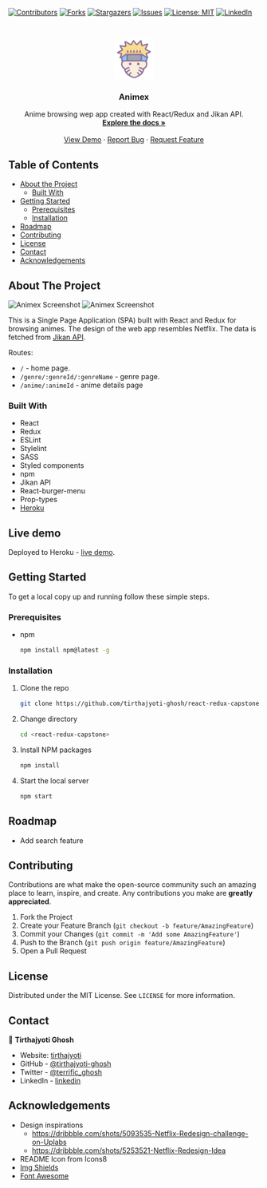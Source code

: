 <!--
*** Thanks for checking out this README Template. If you have a suggestion that would
*** make this better, please fork the repo and create a pull request or simply open
*** an issue with the tag "enhancement".
*** Thanks again! Now go create something AMAZING! :D
-->





<!-- PROJECT SHIELDS -->
<!--
*** I'm using markdown "reference style" links for readability.
*** Reference links are enclosed in brackets [ ] instead of parentheses ( ).
*** See the bottom of this document for the declaration of the reference variables
*** for contributors-url, forks-url, etc. This is an optional, concise syntax you may use.
*** https://www.markdownguide.org/basic-syntax/#reference-style-links
-->
[![Contributors][contributors-shield]][contributors-url]
[![Forks][forks-shield]][forks-url]
[![Stargazers][stars-shield]][stars-url]
[![Issues][issues-shield]][issues-url]
[![License: MIT][license-shield]][license-url]
[![LinkedIn][linkedin-shield]][linkedin-url]



<!-- PROJECT LOGO -->
<br />
<p align="center">
  <a href="https://github.com/tirthajyoti-ghosh/react-redux-capstone">
    <img src="./public/naruto.png" alt="Logo" width="80" height="80">
  </a>

  <h3 align="center">Animex</h3>

  <p align="center">
    Anime browsing wep app created with React/Redux and Jikan API.
    <br />
    <a href="https://github.com/tirthajyoti-ghosh/react-redux-capstone"><strong>Explore the docs »</strong></a>
    <br />
    <br />
    <a href="https://tg-animex.herokuapp.com/">View Demo</a>
    ·
    <a href="https://github.com/tirthajyoti-ghosh/react-redux-capstone/issues">Report Bug</a>
    ·
    <a href="https://github.com/tirthajyoti-ghosh/react-redux-capstone/issues">Request Feature</a>
  </p>
</p>

<!-- TABLE OF CONTENTS -->
## Table of Contents

* [About the Project](#about-the-project)
  * [Built With](#built-with)
* [Getting Started](#getting-started)
  * [Prerequisites](#prerequisites)
  * [Installation](#installation)
* [Roadmap](#roadmap)
* [Contributing](#contributing)
* [License](#license)
* [Contact](#contact)
* [Acknowledgements](#acknowledgements)

<!-- ABOUT THE PROJECT -->
## About The Project

![Animex Screenshot](https://user-images.githubusercontent.com/57726348/94736207-7c8dc200-0389-11eb-9606-7cd8c319f5de.png)
![Animex Screenshot](https://user-images.githubusercontent.com/57726348/94736466-e3ab7680-0389-11eb-95f3-c0ffa5b85074.png)

This is a Single Page Application (SPA) built with React and Redux for browsing animes. The design of the web app resembles Netflix. The data is fetched from [Jikan API](https://jikan.docs.apiary.io/#).

Routes:

* `/` - home page.
* `/genre/:genreId/:genreName` - genre page.
* `/anime/:animeId` - anime details page

### Built With

- React
- Redux
- ESLint
- Stylelint
- SASS
- Styled components
- npm
- Jikan API
- React-burger-menu
- Prop-types
- [Heroku](https://tg-animex.herokuapp.com/)

## Live demo

Deployed to Heroku - [live demo](https://tg-animex.herokuapp.com/).

<!-- GETTING STARTED -->
## Getting Started

To get a local copy up and running follow these simple steps.

### Prerequisites

* npm

    ```sh
    npm install npm@latest -g
    ```

### Installation

1. Clone the repo

    ```sh
    git clone https://github.com/tirthajyoti-ghosh/react-redux-capstone.git
    ```

2. Change directory

    ```sh
    cd <react-redux-capstone>
    ```

3. Install NPM packages

    ```sh
    npm install
    ```

4. Start the local server

    ```sh
    npm start
    ```

<!-- ROADMAP -->
## Roadmap

* Add search feature

<!-- CONTRIBUTING -->
## Contributing

Contributions are what make the open-source community such an amazing place to learn, inspire, and create. Any contributions you make are **greatly appreciated**.

1. Fork the Project
2. Create your Feature Branch (`git checkout -b feature/AmazingFeature`)
3. Commit your Changes (`git commit -m 'Add some AmazingFeature'`)
4. Push to the Branch (`git push origin feature/AmazingFeature`)
5. Open a Pull Request

<!-- LICENSE -->
## License

Distributed under the MIT License. See `LICENSE` for more information.

<!-- CONTACT -->
## Contact

👤 **Tirthajyoti Ghosh**

- Website: [tirthajyoti](https://tirthajyoti-ghosh.github.io/Portfolio/)
- GitHub - [@tirthajyoti-ghosh](https://github.com/tirthajyoti-ghosh)
- Twitter - [@terrific_ghosh](https://twitter.com/terrific_ghosh)
- LinkedIn - [linkedin](https://www.linkedin.com/in/tirthajyoti-ghosh/)

<!-- ACKNOWLEDGEMENTS -->
## Acknowledgements

* Design inspirations
  * https://dribbble.com/shots/5093535-Netflix-Redesign-challenge-on-Uplabs
  * https://dribbble.com/shots/5253521-Netflix-Redesign-Idea
* README Icon from Icons8
* [Img Shields](https://shields.io)
* [Font Awesome](https://fontawesome.com)

<!-- MARKDOWN LINKS & IMAGES -->
<!-- https://www.markdownguide.org/basic-syntax/#reference-style-links -->
[contributors-shield]: https://img.shields.io/github/contributors/tirthajyoti-ghosh/react-redux-capstone.svg?style=flat-square
[contributors-url]: https://github.com/tirthajyoti-ghosh/react-redux-capstone/graphs/contributors
[forks-shield]: https://img.shields.io/github/forks/tirthajyoti-ghosh/react-redux-capstone.svg?style=flat-square
[forks-url]: https://github.com/tirthajyoti-ghosh/react-redux-capstone/network/members
[stars-shield]: https://img.shields.io/github/stars/tirthajyoti-ghosh/react-redux-capstone.svg?style=flat-square
[stars-url]: https://github.com/tirthajyoti-ghosh/react-redux-capstone/stargazers
[issues-shield]: https://img.shields.io/github/issues/tirthajyoti-ghosh/react-redux-capstone.svg?style=flat-square
[issues-url]: https://github.com/tirthajyoti-ghosh/react-redux-capstone/issues
[license-shield]: https://img.shields.io/badge/License-MIT-yellow.svg
[license-url]: https://github.com/tirthajyoti-ghosh/react-redux-capstone/blob/development/LICENSE
[linkedin-shield]: https://img.shields.io/badge/-LinkedIn-black.svg?style=flat-square&logo=linkedin&colorB=555
[linkedin-url]: https://www.linkedin.com/in/tirthajyoti-ghosh/
